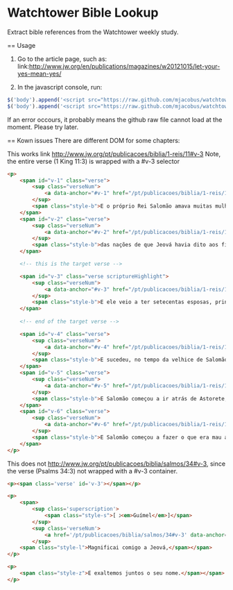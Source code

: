 Watchtower Bible Lookup
========================
Extract bible references from the Watchtower weekly study.


== Usage

1. Go to the article page, such as: link:http://www.jw.org/en/publications/magazines/w20121015/let-your-yes-mean-yes/

2. In the javascript console, run:

```javascript
$('body').append('<script src="https://raw.github.com/mjacobus/watchtower-bible-look-up/development/src/BibleReference.js" type="text/javascript"></script>');
$('body').append('<script src="https://raw.github.com/mjacobus/watchtower-bible-look-up/development/src/WatchtowerLookup.js" type="text/javascript"></script>');
```

If an error occours, it probably means the github raw file cannot load at the moment. Please try later.

== Kown issues
There are different DOM for some chapters:

This works link http://www.jw.org/pt/publicacoes/biblia/1-reis/11#v-3
Note, the entire verse (1 King 11:3) is wrapped with a #v-3 selector

```html
<p>
	<span id="v-1" class="verse">
		<sup class="verseNum">
			<a data-anchor="#v-1" href="/pt/publicacoes/biblia/1-reis/11#v-1">1</a>
		</sup>
		<span class="style-b">E o próprio Rei Salomão amava muitas mulheres estrangeiras além da filha de Faraó, mulheres moabitas, amonitas, edomitas, sidônias [e] hititas,</span>
	</span>
	<span id="v-2" class="verse">
		<sup class="verseNum">
			<a data-anchor="#v-2" href="/pt/publicacoes/biblia/1-reis/11#v-2">2</a>
		</sup>
		<span class="style-b">das nações de que Jeová havia dito aos filhos de Israel: “Não deveis entrar no meio delas e elas mesmas não devem entrar no vosso meio; decerto inclinarão o vosso coração a seguir os seus deuses.” Foi a elas que Salomão se apegou para [as] amar.</span>
	</span>

	<!-- this is the target verse -->

	<span id="v-3" class="verse scriptureHighlight">
		<sup class="verseNum">
			<a data-anchor="#v-3" href="/pt/publicacoes/biblia/1-reis/11#v-3">3</a>
		</sup>
		<span class="style-b">E ele veio a ter setecentas esposas, princesas, e trezentas concubinas; e suas esposas gradualmente lhe inclinaram o coração.</span>
	</span>
	
	<!-- end of the target verse -->

	<span id="v-4" class="verse">
		<sup class="verseNum">
			<a data-anchor="#v-4" href="/pt/publicacoes/biblia/1-reis/11#v-4">4</a>
		</sup>
		<span class="style-b">E sucedeu, no tempo da velhice de Salomão, que as próprias esposas dele lhe haviam inclinado o coração para seguir outros deuses; e seu coração não se mostrou pleno para com Jeová, seu Deus, como o coração de Davi, seu pai.</span>
	</span>
	<span id="v-5" class="verse">
		<sup class="verseNum">
			<a data-anchor="#v-5" href="/pt/publicacoes/biblia/1-reis/11#v-5">5</a>
		</sup>
		<span class="style-b">E Salomão começou a ir atrás de Astorete, deusa dos sidônios, e atrás de Milcom, a coisa repugnante dos amonitas.</span>
	</span>
	<span id="v-6" class="verse">
		<sup class="verseNum">
			<a data-anchor="#v-6" href="/pt/publicacoes/biblia/1-reis/11#v-6">6</a>
		</sup>
		<span class="style-b">E Salomão começou a fazer o que era mau aos olhos de Jeová e não seguiu plenamente a Jeová como Davi, seu pai.</span>
	</span>
</p>

```

This does not http://www.jw.org/pt/publicacoes/biblia/salmos/34#v-3, since the verse (Psalms 34:3) not wrapped with a #v-3 container.

```html
<p><span class='verse' id='v-3'></span></p>

<p>
	<span>
		<sup class='superscription'>
			<span class="style-s">[ ג<em>Guímel</em>]</span>
		</sup>
		<sup class='verseNum'>
			<a href='/pt/publicacoes/biblia/salmos/34#v-3' data-anchor='#v-3'>3</a>
		</sup>
	<span class="style-l">Magnificai comigo a Jeová,</span></span>
</p>

<p>
	<span class="style-z">E exaltemos juntos o seu nome.</span></span>
</p>

```